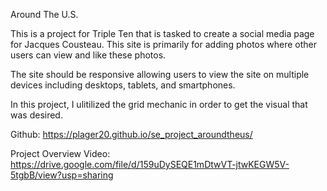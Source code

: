 Around The U.S.

This is a project for Triple Ten that is tasked to create a social media page for Jacques Cousteau. This site is primarily for adding photos where other users can view and like these photos.

The site should be responsive allowing users to view the site on multiple devices including desktops, tablets, and smartphones.

In this project, I ulitilized the grid mechanic in order to get the visual that was desired.

Github: https://plager20.github.io/se_project_aroundtheus/

Project Overview Video: https://drive.google.com/file/d/159uDySEQE1mDtwVT-jtwKEGW5V-5tgbB/view?usp=sharing
